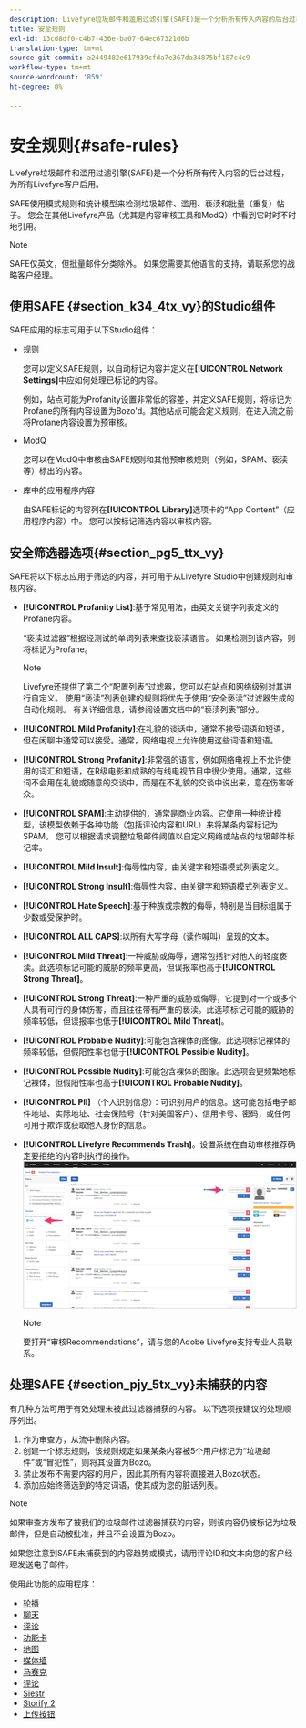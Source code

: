 ```yaml
---
description: Livefyre垃圾邮件和滥用过滤引擎(SAFE)是一个分析所有传入内容的后台过程，为所有Livefyre客户启用。
title: 安全规则
exl-id: 13cd8df0-c4b7-436e-ba07-64ec67321d6b
translation-type: tm+mt
source-git-commit: a2449482e617939cfda7e367da34875bf187c4c9
workflow-type: tm+mt
source-wordcount: '859'
ht-degree: 0%

---
```


# 安全规则{#safe-rules}

Livefyre垃圾邮件和滥用过滤引擎(SAFE)是一个分析所有传入内容的后台过程，为所有Livefyre客户启用。



SAFE使用模式规则和统计模型来检测垃圾邮件、滥用、亵渎和批量（重复）帖子。 您会在其他Livefyre产品（尤其是内容审核工具和ModQ）中看到它时时不时地引用。

>[!NOTE]
>
>SAFE仅英文，但批量邮件分类除外。 如果您需要其他语言的支持，请联系您的战略客户经理。

## 使用SAFE {#section_k34_4tx_vy}的Studio组件

SAFE应用的标志可用于以下Studio组件：

* 规则

   您可以定义SAFE规则，以自动标记内容并定义在&#x200B;**[!UICONTROL Network Settings]**&#x200B;中应如何处理已标记的内容。

   例如，站点可能为Profanity设置非常低的容差，并定义SAFE规则，将标记为Profane的所有内容设置为Bozo&#39;d。其他站点可能会定义规则，在进入流之前将Profane内容设置为预审核。

* ModQ

   您可以在ModQ中审核由SAFE规则和其他预审核规则（例如，SPAM、亵渎等）标出的内容。

* 库中的应用程序内容

   由SAFE标记的内容列在&#x200B;**[!UICONTROL Library]**&#x200B;选项卡的“App Content”（应用程序内容）中。 您可以按标记筛选内容以审核内容。

## 安全筛选器选项{#section_pg5_ttx_vy}

SAFE将以下标志应用于筛选的内容，并可用于从Livefyre Studio中创建规则和审核内容。

* **[!UICONTROL Profanity List]**:基于常见用法，由英文关键字列表定义的Profane内容。

   “亵渎过滤器”根据经测试的单词列表来查找亵渎语言。 如果检测到该内容，则将标记为Profane。

   >[!NOTE]
   >
   >Livefyre还提供了第二个“配置列表”过滤器，您可以在站点和网络级别对其进行自定义。 使用“亵渎”列表创建的规则将优先于使用“安全亵渎”过滤器生成的自动化规则。 有关详细信息，请参阅设置文档中的“亵渎列表”部分。

* **[!UICONTROL Mild Profanity]**:在礼貌的谈话中，通常不接受词语和短语，但在闲聊中通常可以接受。通常，网络电视上允许使用这些词语和短语。
* **[!UICONTROL Strong Profanity]**:非常强的语言，例如网络电视上不允许使用的词汇和短语，在R级电影和成熟的有线电视节目中很少使用。通常，这些词不会用在礼貌或随意的交谈中，而是在不礼貌的交谈中说出来，意在伤害听众。
* **[!UICONTROL SPAM]**:主动提供的，通常是商业内容。它使用一种统计模型，该模型依赖于各种功能（包括评论内容和URL）来将某条内容标记为SPAM。 您可以根据请求调整垃圾邮件阈值以自定义网络或站点的垃圾邮件标记率。
* **[!UICONTROL Mild Insult]**:侮辱性内容，由关键字和短语模式列表定义。
* **[!UICONTROL Strong Insult]**:侮辱性内容，由关键字和短语模式列表定义。
* **[!UICONTROL Hate Speech]**:基于种族或宗教的侮辱，特别是当目标组属于少数或受保护时。
* **[!UICONTROL ALL CAPS]**:以所有大写字母（读作喊叫）呈现的文本。
* **[!UICONTROL Mild Threat]**:一种威胁或侮辱，通常包括针对他人的轻度亵渎。此选项标记可能的威胁的频率更高，但误报率也高于&#x200B;**[!UICONTROL Strong Threat]**。

* **[!UICONTROL Strong Threat]**:一种严重的威胁或侮辱，它提到对一个或多个人具有可行的身体伤害，而且往往带有严重的亵渎。此选项标记可能的威胁的频率较低，但误报率也低于&#x200B;**[!UICONTROL Mild Threat]**。

* **[!UICONTROL Probable Nudity]**:可能包含裸体的图像。此选项标记裸体的频率较低，但假阳性率也低于&#x200B;**[!UICONTROL Possible Nudity]**。

* **[!UICONTROL Possible Nudity]**:可能包含裸体的图像。此选项会更频繁地标记裸体，但假阳性率也高于&#x200B;**[!UICONTROL Probable Nudity]**。

* **[!UICONTROL PII]** （个人识别信息）：可识别用户的信息。这可能包括电子邮件地址、实际地址、社会保险号（针对美国客户）、信用卡号、密码，或任何可用于欺诈或获取他人身份的信息。
* **[!UICONTROL Livefyre Recommends Trash]**。设置系统在自动审核推荐确定要拒绝的内容时执行的操作。 ![](assets/mod_reco1.png)

   >[!NOTE]
   >
   >要打开“审核Recommendations”，请与您的Adobe Livefyre支持专业人员联系。

## 处理SAFE {#section_pjy_5tx_vy}未捕获的内容

有几种方法可用于有效处理未被此过滤器捕获的内容。 以下选项按建议的处理顺序列出。

1. 作为审查方，从流中删除内容。
1. 创建一个标志规则，该规则规定如果某条内容被5个用户标记为“垃圾邮件”或“冒犯性”，则将其设置为Bozo。
1. 禁止发布不需要内容的用户，因此其所有内容将直接进入Bozo状态。
1. 添加应始终筛选到的特定词语，使其成为您的脏话列表。

>[!NOTE]
>
>如果审查方发布了被我们的垃圾邮件过滤器捕获的内容，则该内容仍被标记为垃圾邮件，但是自动被批准，并且不会设置为Bozo。

如果您注意到SAFE未捕获到的内容趋势或模式，请用评论ID和文本向您的客户经理发送电子邮件。



使用此功能的应用程序：

* [轮播](/help/using/c-about-apps/c-carousel-app/c-carousel-app.md#c_carousel_app)
* [聊天](/help/using/c-about-apps/c-chat-app/c-chat-app.md#c_chat_app)
* [评论](/help/using/c-about-apps/c-comments/c-comments.md)
* [功能卡](/help/using/c-about-apps/c-feature-card-app/c-feature-card-app.md#c_feature_card_app)
* [地图](/help/using/c-about-apps/c-map-app/c-map-app.md#c_map_app)
* [媒体墙](/help/using/c-about-apps/c-media-wall-app/c-media-wall-app.md#c_media_wall_app)
* [马赛克](/help/using/c-about-apps/c-mosaic-app/c-mosaic-app.md#c_mosaic_app)
* [评论](/help/using/c-about-apps/c-reviews-app/c-reviews-app.md#c_reviews_app)
* [Siestr](/help/using/c-about-apps/c-sidenotes-app/c-sidenotes-app.md#c_sidenotes_app)
* [Storify 2](/help/using/c-about-apps/c-storify2/c-storify2.md#c_storify2)
* [上传按钮](/help/using/c-about-apps/c-upload-button-app/c-upload-button-app.md#c_upload_button_app)
